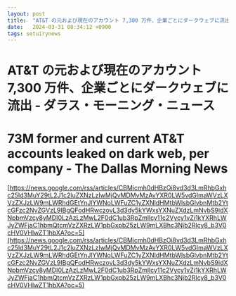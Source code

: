 ```yaml
---
layout: post
title:  "AT&T の元および現在のアカウント 7,300 万件、企業ごとにダークウェブに流出 - ダラス・モーニング・ニュース"
date:   2024-03-31 08:34:12 +0900
tags: setuirynews 
---
```


# AT&T の元および現在のアカウント 7,300 万件、企業ごとにダークウェブに流出 - ダラス・モーニング・ニュース



# 73M former and current AT&T accounts leaked on dark web, per company - The Dallas Morning News

[https://news.google.com/rss/articles/CBMicmh0dHBzOi8vd3d3LmRhbGxhc25ld3MuY29tL2J1c2luZXNzLzIwMjQvMDMvMzAvYXR0LW5vdGlmaWVzLXVzZXJzLW9mLWRhdGEtYnJlYWNoLWFuZC1yZXNldHMtbWlsbGlvbnMtb2YtcGFzc2NvZGVzL9IBgQFodHRwczovL3d3dy5kYWxsYXNuZXdzLmNvbS9idXNpbmVzcy8yMDI0LzAzLzMwL2F0dC1ub3RpZmllcy11c2Vycy1vZi1kYXRhLWJyZWFjaC1hbmQtcmVzZXRzLW1pbGxpb25zLW9mLXBhc3Njb2Rlcy8_b3V0cHV0VHlwZT1hbXA?oc=5](https://news.google.com/rss/articles/CBMicmh0dHBzOi8vd3d3LmRhbGxhc25ld3MuY29tL2J1c2luZXNzLzIwMjQvMDMvMzAvYXR0LW5vdGlmaWVzLXVzZXJzLW9mLWRhdGEtYnJlYWNoLWFuZC1yZXNldHMtbWlsbGlvbnMtb2YtcGFzc2NvZGVzL9IBgQFodHRwczovL3d3dy5kYWxsYXNuZXdzLmNvbS9idXNpbmVzcy8yMDI0LzAzLzMwL2F0dC1ub3RpZmllcy11c2Vycy1vZi1kYXRhLWJyZWFjaC1hbmQtcmVzZXRzLW1pbGxpb25zLW9mLXBhc3Njb2Rlcy8_b3V0cHV0VHlwZT1hbXA?oc=5)

